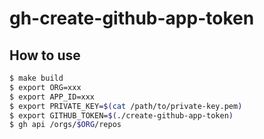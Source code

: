# gh-create-github-app-token

## How to use

```bash
$ make build
$ export ORG=xxx
$ export APP_ID=xxx
$ export PRIVATE_KEY=$(cat /path/to/private-key.pem)
$ export GITHUB_TOKEN=$(./create-github-app-token)
$ gh api /orgs/$ORG/repos
```
